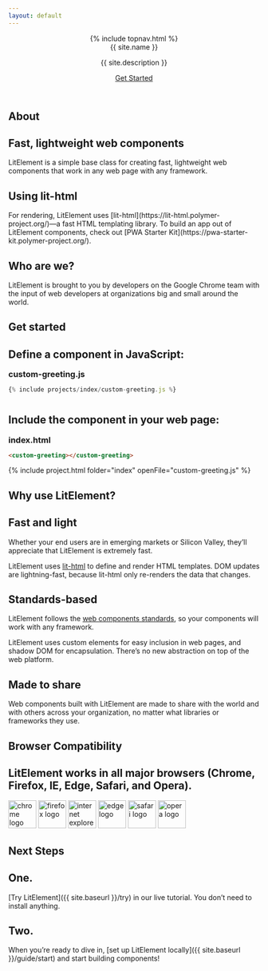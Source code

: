 ```yaml
---
layout: default
---
```


<header class="hero" markdown="0">
{% include topnav.html %}
<div class="wrapper">
<div class="hero-title">{{ site.name }}</div>
<p class="hero-caption">{{ site.description }}</p>
<a class="hero-link link-with-arrow" href="{{ site.baseurl }}/guide">Get Started</a>
</div>
</header>

<section>
<div class="wrapper">
<h1 class="title">
About
</h1>

<div class="responsive-row">

<div style="flex:1;">
<h2>
Fast, lightweight web components
</h2>
<p>
LitElement is a simple base class for creating fast, lightweight web components that work in any web page with any framework.
</p>
</div>

<div style="flex:1;">
<h2>
Using lit-html
</h2>
<p>
For rendering, LitElement uses [lit-html](https://lit-html.polymer-project.org/)—a fast HTML templating library. To build an app out of LitElement components, check out [PWA Starter Kit](https://pwa-starter-kit.polymer-project.org/).
</p>
</div>

<div style="flex:1;">
<h2>
Who are we?
</h2>
<p>
LitElement is brought to you by developers on the Google Chrome team with the input of web developers at organizations big and small around the world.
</p>
</div>

</div>
</div>
</section>

<section>
<div class="wrapper">

<h1 class="title">
Get started
</h1>

<h2>
Define a component in JavaScript:
</h2>

<h3 style="margin: 12px 0 0 0;">
custom-greeting.js
</h3>

```js
{% include projects/index/custom-greeting.js %}
```

<h2 style="margin-top: 40px;">Include the component in your web page:</h2>

<h3 style="margin: 12px 0 0 0;">
index.html
</h3>

```html
<custom-greeting></custom-greeting>
```

{% include project.html folder="index" openFile="custom-greeting.js" %}

</div>
</section>

<section>
<div class="wrapper">

<h1 class="title">Why use LitElement?</h1>

<div class="responsive-row">
<div style="flex: 1">

<h2 class="caption">Fast and light</h2>

Whether your end users are in emerging markets or Silicon Valley, they’ll appreciate that LitElement is extremely fast.

LitElement uses [lit-html](https://github.com/Polymer/lit-html) to define and render HTML templates. DOM updates are lightning-fast, because lit-html only re-renders the data that changes.

</div>
<div style="flex: 1">

<h2 class="caption">Standards-based</h2>

LitElement follows the [web components standards](https://developer.mozilla.org/en-US/docs/Web/Web_Components), so your components will work with any framework.

LitElement uses custom elements for easy inclusion in web pages, and shadow DOM for encapsulation. There’s no new abstraction on top of the web platform.

</div>
<div style="flex: 1">

<h2 class="caption">Made to share</h2>

Web components built with LitElement are made to share with the world and with others across your organization, no matter what libraries or frameworks they use.

</div>
</div>
</div>
</section>


<section>
<div class="wrapper">

<h1 class="title">Browser Compatibility</h1>
<h2 class="description">LitElement works in all major browsers (Chrome, Firefox, IE, Edge, Safari, and Opera). </h2>
<div id="browser-thumbnails" style="margin-bottom: 20px;">
<img width="56" width="56" src="{{ site.baseurl }}/images/browsers/chrome_128x128.png" alt="chrome logo">
<img width="56" width="56" src="{{ site.baseurl }}/images/browsers/firefox_128x128.png" alt="firefox logo">
<img width="56" width="56" src="{{ site.baseurl }}/images/browsers/internet-explorer_128x128.png" alt="internet explorer logo">
<img width="56" width="56" src="{{ site.baseurl }}/images/browsers/edge_128x128.png" alt="edge logo">
<img width="56" width="56" src="{{ site.baseurl }}/images/browsers/safari_128x128.png" alt="safari logo">
<img width="56" width="56" src="{{ site.baseurl }}/images/browsers/opera_128x128.png" alt="opera logo">
</div>

</div>
</section>

<section style="margin-bottom: 60px;">
<div class="wrapper">
<h1 class="title">Next Steps</h1>

<div class="responsive-row">

<div style="flex:1">
<h2 class="caption">One.</h2>
<p>[Try LitElement]({{ site.baseurl }}/try) in our live tutorial. You don’t need to install anything.</p>
</div>

<div style="flex:1">
<h2 class="caption">Two.</h2>
<p>When you’re ready to dive in, [set up LitElement locally]({{ site.baseurl }}/guide/start) and start building components!</p>
</div>

<div style="flex:1">
</div>

</div>
</div>
</section>
